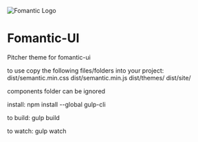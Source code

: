 ![Fomantic Logo](https://fomantic-ui.com/images/logo.png#128)

# Fomantic-UI
Pitcher theme for fomantic-ui

to use copy the following files/folders into your project:
    dist/semantic.min.css
    dist/semantic.min.js
    dist/themes/
    dist/site/

components folder can be ignored

install:
    npm install --global gulp-cli

to build:
    gulp build
    
to watch:
    gulp watch
